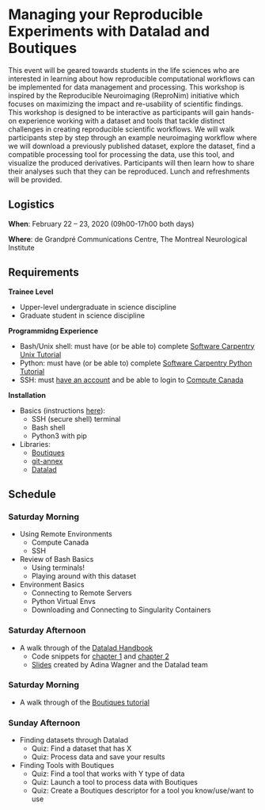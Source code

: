 # Managing your Reproducible Experiments with Datalad and Boutiques

This event will be geared towards students in the life sciences who are interested in learning about how reproducible computational workflows can be implemented for data management and processing. This workshop is inspired by the Reproducible Neuroimaging (ReproNim) initiative which focuses on maximizing the impact and re-usability of scientific findings. This workshop is designed to be interactive as participants will gain hands-on experience working with a dataset and tools that tackle distinct challenges in creating reproducible scientific workflows. We will walk participants step by step through an example neuroimaging workflow where we will download a previously published dataset, explore the dataset, find a compatible processing tool for processing the data, use this tool, and visualize the produced derivatives. Participants will then learn how to share their analyses such that they can be reproduced. Lunch and refreshments will be provided.

## Logistics

**When**: February 22 – 23, 2020 (09h00-17h00 both days)

**Where**: de Grandpré Communications Centre, The Montreal Neurological Institute

## Requirements

**Trainee Level**

- Upper-level undergraduate in science discipline
- Graduate student in science discipline

**Programmidng Experience**

- Bash/Unix shell: must have (or be able to) complete [Software Carpentry Unix Tutorial](https://swcarpentry.github.io/shell-novice/)
- Python: must have (or be able to) complete [Software Carpentry Python Tutorial](https://swcarpentry.github.io/python-novice-inflammation/)
- SSH: must [have an account](https://www.computecanada.ca/research-portal/account-management/apply-for-an-account/) and be able to login to [Compute Canada](https://docs.computecanada.ca/wiki/SSH)


**Installation**

- Basics (instructions [here](http://swc-osg-workshop.github.io/general/setup.html)):
  - SSH (secure shell) terminal
  - Bash shell
  - Python3 with pip
- Libraries:
  - [Boutiques](https://github.com/boutiques/boutiques#installation)
  - [git-annex](https://git-annex.branchable.com/install/)
  - [Datalad](https://www.datalad.org/get_datalad.html)

## Schedule

### Saturday Morning
- Using Remote Environments
  - Compute Canada
  - SSH
- Review of Bash Basics
  - Using terminals!
  - Playing around with this dataset
- Environment Basics
  - Connecting to Remote Servers
  - Python Virtual Envs
  - Downloading and Connecting to Singularity Containers


### Saturday Afternoon

- A walk through of the [Datalad Handbook](http://handbook.datalad.org/en/latest/)
  - Code snippets for [chapter 1](http://handbook.datalad.org/en/inm7/code_from_casts/01_dataset_basics_code.html) and [chapter 2](http://handbook.datalad.org/en/inm7/code_from_casts/02_reproducible_execution_code.html)
  - [Slides](https://github.com/datalad-handbook/course/blob/master/talks/PDFs/introduction_2h.pdf) created by Adina Wagner and the Datalad team

### Saturday Morning
- A walk through of the [Boutiques tutorial](https://github.com/neurolibre/boutiques-tutorial)

### Sunday Afternoon
- Finding datasets through Datalad 
  - Quiz: Find a dataset that has X
  - Quiz: Process data and save your results
- Finding Tools with Boutiques
  - Quiz: Find a tool that works with Y type of data
  - Quiz: Launch a tool to process data with Boutiques
  - Quiz: Create a Boutiques descriptor for a tool you know/use/want to use

